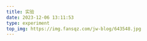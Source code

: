 ```yaml
---
title: 实验
date: 2023-12-06 13:11:53
type: experiment
top_img: https://img.fansqz.com/jw-blog/643548.jpg
---
```

